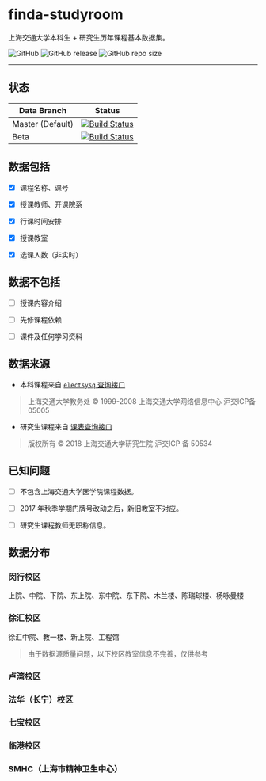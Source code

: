# finda-studyroom

上海交通大学本科生 + 研究生历年课程基本数据集。

![GitHub](https://img.shields.io/github/license/yuetsin/finda-studyroom.svg)
![GitHub release](https://img.shields.io/github/release/yuetsin/finda-studyroom.svg)
![GitHub repo size](https://img.shields.io/github/repo-size/yuetsin/finda-studyroom.svg)

---

## 状态

| Data Branch  | Status |
| ------------- | ------------- |
| Master (Default)  | [![Build Status](https://travis-ci.org/yuetsin/finda-studyroom.svg?branch=master)](https://travis-ci.org/yuetsin/finda-studyroom)  |
| Beta  | [![Build Status](https://travis-ci.org/yuetsin/finda-studyroom.svg?branch=be-ta)](https://travis-ci.org/yuetsin/finda-studyroom)  |

## 数据包括

- [x] 课程名称、课号

- [x] 授课教师、开课院系

- [x] 行课时间安排

- [x] 授课教室

- [x] 选课人数（非实时）

## 数据**不**包括

- [ ] 授课内容介绍

- [ ] 先修课程依赖

- [ ] 课件及任何学习资料

## 数据来源

* 本科课程来自 [`electsysq` 查询接口](http://electsysq.sjtu.edu.cn/ReportServer/Pages/ReportViewer.aspx?%2fExamArrange%2fLessonArrangeForOthers&rs:Command=Render)

> 上海交通大学教务处 © 1999-2008 上海交通大学网络信息中心 沪交ICP备05005

* 研究生课程来自 [课表查询接口](http://www.yjs.sjtu.edu.cn:81/epstar/web/outer/KKBJ_CX/kkbj.jsp)

> 版权所有 © 2018 上海交通大学研究生院 沪交ICP 备 50534

## 已知问题

- [ ] 不包含上海交通大学医学院课程数据。

- [ ] 2017 年秋季学期门牌号改动之后，新旧教室不对应。

- [ ] 研究生课程教师无职称信息。

## 数据分布

### 闵行校区
上院、中院、下院、东上院、东中院、东下院、木兰楼、陈瑞球楼、杨咏曼楼

### 徐汇校区
徐汇中院、教一楼、新上院、工程馆

 > 由于数据源质量问题，以下校区教室信息不完善，仅供参考
### 卢湾校区
### 法华（长宁）校区
### 七宝校区
### 临港校区
### SMHC（上海市精神卫生中心）
